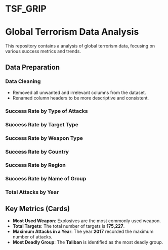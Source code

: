 # TSF_GRIP

# Global Terrorism Data Analysis

This repository contains a analysis of global terrorism data, focusing on various success metrics and trends.

## Data Preparation

### Data Cleaning
- Removed all unwanted and irrelevant columns from the dataset.
- Renamed column headers to be more descriptive and consistent.

### Success Rate by Type of Attacks
### Success Rate by Target Type
### Success Rate by Weapon Type
### Success Rate by Country
### Success Rate by Region
### Success Rate by Name of Group
### Total Attacks by Year


## Key Metrics (Cards)
- **Most Used Weapon**: Explosives are the most commonly used weapon.
- **Total Targets**: The total number of targets is **175,227**.
- **Maximum Attacks in a Year**: The year **2017** recorded the maximum number of attacks.
- **Most Deadly Group**: The **Taliban** is identified as the most deadly group.
